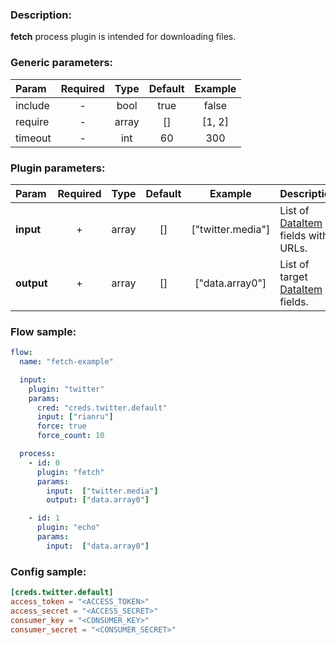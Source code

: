 ### Description:

**fetch** process plugin is intended for downloading files.


### Generic parameters:

| Param   | Required | Type  | Default | Example |
|:--------|:--------:|:-----:|:-------:|:-------:|
| include |    -     | bool  |  true   |  false  |
| require |    -     | array |   []    | [1, 2]  |
| timeout |    -     |  int  |   60    |   300   |


### Plugin parameters:

| Param      | Required | Type  | Default |      Example      | Description                        |
|:-----------|:--------:|:-----:|:-------:|:-----------------:|:-----------------------------------|
| **input**  |    +     | array |   []    | ["twitter.media"] | List of [DataItem](https://github.com/livelace/gosquito/blob/master/docs/data.md) fields with URLs. |
| **output** |    +     | array |   []    |  ["data.array0"]  | List of target [DataItem](https://github.com/livelace/gosquito/blob/master/docs/data.md) fields.    |

### Flow sample:

```yaml
flow:
  name: "fetch-example"

  input:
    plugin: "twitter"
    params:
      cred: "creds.twitter.default"
      input: ["rianru"]
      force: true
      force_count: 10

  process:
    - id: 0
      plugin: "fetch"
      params:
        input:  ["twitter.media"]
        output: ["data.array0"]

    - id: 1
      plugin: "echo"
      params:
        input:  ["data.array0"]
```

### Config sample:

```toml
[creds.twitter.default]
access_token = "<ACCESS_TOKEN>"
access_secret = "<ACCESS_SECRET>"
consumer_key = "<CONSUMER_KEY>"
consumer_secret = "<CONSUMER_SECRET>"
```



